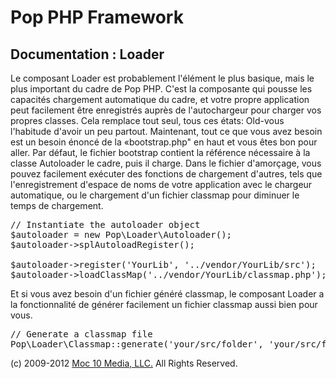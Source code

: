 Pop PHP Framework
=================

Documentation : Loader
----------------------

Le composant Loader est probablement l'élément le plus basique, mais le plus important du cadre de Pop PHP. C'est la composante qui pousse les capacités chargement automatique du cadre, et votre propre application peut facilement être enregistrés auprès de l'autochargeur pour charger vos propres classes. Cela remplace tout seul, tous ces états: Old-vous l'habitude d'avoir un peu partout. Maintenant, tout ce que vous avez besoin est un besoin énoncé de la «bootstrap.php" en haut et vous êtes bon pour aller. Par défaut, le fichier bootstrap contient la référence nécessaire à la classe Autoloader le cadre, puis il charge. Dans le fichier d'amorçage, vous pouvez facilement exécuter des fonctions de chargement d'autres, tels que l'enregistrement d'espace de noms de votre application avec le chargeur automatique, ou le chargement d'un fichier classmap pour diminuer le temps de chargement.


<pre>
// Instantiate the autoloader object
$autoloader = new Pop\Loader\Autoloader();
$autoloader->splAutoloadRegister();

$autoloader->register('YourLib', '../vendor/YourLib/src');
$autoloader->loadClassMap('../vendor/YourLib/classmap.php');
</pre>

Et si vous avez besoin d'un fichier généré classmap, le composant Loader a la fonctionnalité de générer facilement un fichier classmap aussi bien pour vous.


<pre>
// Generate a classmap file
Pop\Loader\Classmap::generate('your/src/folder', 'your/src/folder/classmap.php');
</pre>

(c) 2009-2012 [Moc 10 Media, LLC.](http://www.moc10media.com) All Rights Reserved.
